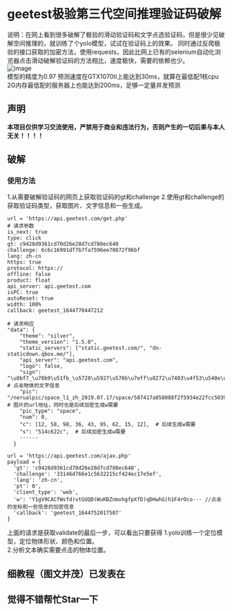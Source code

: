 # geetest极验第三代空间推理验证码破解
说明：在网上看到很多破解了极验的滑动验证码和文字点选验证码，但是很少见破解空间推理的，就训练了个yolo模型，试试在验证码上的效果。
同时通过反爬极验的接口获取的加密方法，使用requests，因此比网上已有的selenium自动化浏览器点击滑动破解验证码的方法相比，速度极快，需要的依赖也少。   
![image](https://github.com/cycyup/crack_geetest/blob/main/images/test1.jpg)  
模型的精度为0.97 预测速度在GTX1070ti上能达到30ms，就算在最低配1核cpu 2G内存最低配的服务器上也能达到200ms，足够一定量并发预测   

## **声明**
**本项目仅供学习交流使用，严禁用于商业和违法行为，否则产生的一切后果与本人无关！！！！**

## **破解**   
### 使用方法  
1.从需要破解验证码的网页上获取验证码的gt和challenge 
2.使用gt和challenge的获取验证码类型，获取图片、文字信息和一些生成。
```
url = 'https://api.geetest.com/get.php'
# 请求参数
is_next: true
type: click
gt: c9428d9361cd70d26e28d7cd780ec640
challenge: 6c6c16991df7b7fa7596ee70872f96bf
lang: zh-cn
https: true
protocol: https://
offline: false
product: float
api_server: api.geetest.com
isPC: true
autoReset: true
width: 100%
callback: geetest_1644770447212

# 请求响应
"data": {
    "theme": "silver",
    "theme_version": "1.5.0",
    "static_servers": ["static.geetest.com/", "dn-staticdown.qbox.me/"],
    "api_server": "api.geetest.com",
    "logo": false,
    "sign": "\u8bf7_\u70b9\u51fb_\u5728\u5927\u578b\u7eff\u8272\u7403\u4f53\u540e\u9762\u7684\u7ea2\u8272\u7269\u4f53\u3002", # 点击物体的文字信息
    "pic": "/nerualpic/space_l1_zh_2019.07.17/space/587417a058088f2f5934e22fcc503980.jpg",  # 图片的url地址，同时也是后续加密生成w需要
    "pic_type": "space",
    "num": 0,
    "c": [12, 58, 98, 36, 43, 95, 62, 15, 12],  # 后续生成w需要
    "s": "514c622c",  # 后续加密生成w需要
    ······
  }
```

```
url = 'https://api.geetest.com/ajax.php'
payload = {
  'gt': 'c9428d9361cd70d26e28d7cd780ec640',
  'challenge': '33146d766e1c5632215cf424ec17e5ef',
  'lang': 'zh-cn',
  'pt': 0',
  'client_type': 'web',
  'w': 'Y1gV9CACfWsfd)vtGUQD(WuKBZnmxhgfpXfD)qDHwhG(h1F4rOco··· //点击的坐标和一些信息的加密信息
  'callback': 'geetest_1644752017507'
}
```
上面的请求是获取validate的最后一步，可以看出只要获得 
1.yolo训练一个定位模型，定位物体形状、颜色和位置。  
2.分析文本确实需要点击的物体位置。

## 细教程（图文并茂）已发表在

## 觉得不错帮忙Star一下
